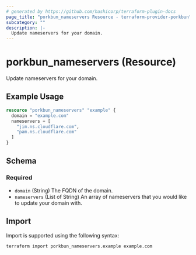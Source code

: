 ```yaml
---
# generated by https://github.com/hashicorp/terraform-plugin-docs
page_title: "porkbun_nameservers Resource - terraform-provider-porkbun"
subcategory: ""
description: |-
  Update nameservers for your domain.
---
```


# porkbun_nameservers (Resource)

Update nameservers for your domain.

## Example Usage

```terraform
resource "porkbun_nameservers" "example" {
  domain = "example.com"
  nameservers = [
    "jim.ns.cloudflare.com",
    "pam.ns.cloudflare.com"
  ]
}
```

<!-- schema generated by tfplugindocs -->
## Schema

### Required

- `domain` (String) The FQDN of the domain.
- `nameservers` (List of String) An array of nameservers that you would like to update your domain with.

## Import

Import is supported using the following syntax:

```shell
terraform import porkbun_nameservers.example example.com
```
